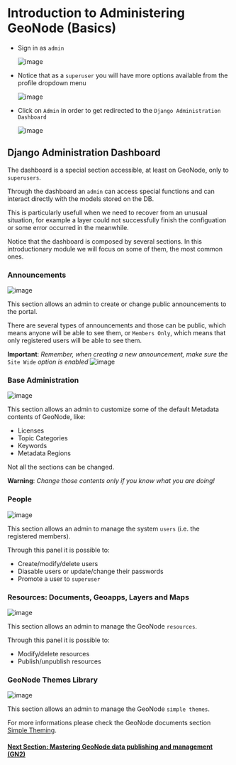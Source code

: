 # Introduction to Administering GeoNode (Basics)
- Sign in as `admin`

    ![image](https://user-images.githubusercontent.com/1278021/125767202-d47ae255-3f1e-4e7a-ae7b-2ff65f8c4469.png)

- Notice that as a `superuser` you will have more options available from the profile dropdown menu

    ![image](https://user-images.githubusercontent.com/1278021/125767479-6138efac-defe-4ccd-9001-8ba4a40bb3ad.png)

- Click on `Admin` in order to get redirected to the `Django Administration Dashboard`

    ![image](https://user-images.githubusercontent.com/1278021/125767714-138a24da-4aed-4ee7-936f-6cf11f3a95e9.png)


## Django Administration Dashboard
The dashboard is a special section accessible, at least on GeoNode, only to `superusers`.

Through the dashboard an `admin` can access special functions and can interact directly with the models stored on the DB.

This is particularly usefull when we need to recover from an unusual situation, for example a layer could not successfully finish the configuation or some error occurred in the meanwhile.

Notice that the dashboard is composed by several sections. In this introductionary module we will focus on some of them, the most common ones.

### Announcements
![image](https://user-images.githubusercontent.com/1278021/131642298-4c9959b2-cc4b-4f6b-8451-e2da1176295b.png)

This section allows an admin to create or change public announcements to the portal.

There are several types of announcements and those can be public, which means anyone will be able to see them, or `Members Only`, which means that only registered users will be able to see them.

**Important**: _Remember, when creating a new announcement, make sure the_ `Site Wide` _option is enabled_
      ![image](https://user-images.githubusercontent.com/1278021/131643156-15e23388-c3fb-4e2e-b05e-d3bfa0922af1.png)


### Base Administration
![image](https://user-images.githubusercontent.com/1278021/131643889-5991e033-125a-4bee-ba52-292205aaa25a.png)

This section allows an admin to customize some of the default Metadata contents of GeoNode, like:
 - Licenses
 - Topic Categories
 - Keywords
 - Metadata Regions

Not all the sections can be changed.

**Warning**: _Change those contents only if you know what you are doing!_

### People
![image](https://user-images.githubusercontent.com/1278021/131837708-c883e372-9ff8-4086-b9c6-483313dbfd03.png)

This section allows an admin to manage the system `users` (i.e. the registered members).

Through this panel it is possible to:

 - Create/modify/delete users
 - Diasable users or update/change their passwords
 - Promote a user to `superuser`

### Resources: Documents, Geoapps, Layers and Maps
![image](https://user-images.githubusercontent.com/1278021/131838173-cd425070-a5a1-480c-ad30-39446c44caf1.png)

This section allows an admin to manage the GeoNode `resources`.

Through this panel it is possible to:

 - Modify/delete resources
 - Publish/unpublish resources

### GeoNode Themes Library
![image](https://user-images.githubusercontent.com/1278021/131838461-984d9095-534f-41fa-896b-8045cb0cfa03.png)

This section allows an admin to manage the GeoNode `simple themes`.

For more informations please check the GeoNode documents section [Simple Theming](https://docs.geonode.org/en/3.x/admin/admin_panel/index.html#simple-theming).

#### [Next Section: Mastering GeoNode data publishing and management (GN2)](../GN2)
